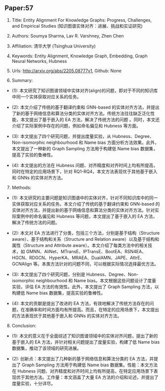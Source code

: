 ## Paper:57




1. Title: Entity Alignment For Knowledge Graphs: Progress, Challenges, and Empirical Studies (知识图谱实体对齐：进展、挑战和实证研究)

2. Authors: Soumya Sharma, Lav R. Varshney, Zhen Chen

3. Affiliation: 清华大学 (Tsinghua University)

4. Keywords: Entity Alignment, Knowledge Graph, Embedding, Graph Neural Networks, Hubness

5. Urls: http://arxiv.org/abs/2205.08777v1, Github: None

6. Summary:

  - (1): 本文研究了知识图谱领域中实体对齐(align)的问题，即对于不同的知识库中同一个实体获取对应关系的任务。 

  - (2): 本文介绍了传统的基于翻译约束和 GNN-based 的实体对齐方法，并提出了新的基于网络信息和算法分类的实体对齐方法。传统方法往往缺乏泛化性能，本文提出了基于嵌入的 EA 方法，解决了传统方法的问题 。同时，本文还介绍了实际案例中存在的问题，例如命名偏见和 Hubness 等方面。 

  - (3): 本文提出了四个研究问题，并提出度量实验，从 Hubness、Degree、 Non-isomorphic neighbourhood 和 Name bias 方面分析方法效果。此外，本文提出了一种新的 Graph Sampling 方法用于构建低 Name bias 数据集，提高了实验的鲁棒性。

  - (4): 本文提出的方法在 Hubness 问题、对齐精度和对齐时间上均有所提高，同时在特定的应用场景下，针对 RQ1-RQ4，本文方法表现优于其他基于嵌入和 GNNs 的实体对齐方法。
7. Methods:

- (1): 本文研究的主要问题是知识图谱中的实体对齐，针对不同知识库中的同一实体获取对应关系的任务。本文介绍了传统的基于翻译约束和 GNN-based 的实体对齐方法，并提出新的基于网络信息和算法分类的实体对齐方法。针对实际案例中的命名偏见和 Hubness 等问题，本文提出了基于嵌入的 EA 方法，解决了传统方法的问题。

- (2): 本文对 EA 方法进行了分类，包括三个方法，分别是基于结构（Structure aware）、基于结构和关系（Structure and Relation aware）以及基于结构和属性（Structure and Attribute aware）。本文介绍了每类方法中的相关技术，如 GMNN、AliNet、MTransE、IPTransE、BootEA、RSN4EA、HGCN、RDGCN、HyperKA、MRAEA、DualAMN、JAPE、AttrE、GCNAlign 等。本类方法针对的问题不同，可以根据实际情况选择最优方法。

- (3): 本文提出了四个研究问题，分别是 Hubness、Degree、Non-isomorphic neighbourhood 和 Name bias。本文根据这些问题设计了度量实验，评估 EA 方法的有效性。此外，本文提出了 Graph Sampling 方法，以构建低 Name bias 数据集，提高实验的鲁棒性。

- (4): 本文的贡献是提出了改进的 EA 方法，有效地解决了传统方法存在的问题，在准确率和时间方面均有所提高。而且，在特定的应用场景下，本文提出的方法表现优于其他基于嵌入和 GNNs 的实体对齐方法。





8. Conclusion: 

- (1): 本文的意义在于全面综述了知识图谱领域中的实体对齐问题，提出了新的基于嵌入的 EA 方法，并针对相关问题提出了度量实验，构建了低 Name bias 数据集，推动了该领域的研究进展。

- (2): 创新点：本文提出了几种新的基于网络信息和算法分类的 EA 方法，并提出了 Graph Sampling 方法用于构建低 Name bias 数据集。性能：本文方法在 Hubness 问题、对齐精度和对齐时间上均有所提高，在特定应用场景下表现优于其他方法。工作量：本文涵盖了大量 EA 方法的介绍和论述，并提出了度量实验，十分详尽。




